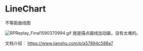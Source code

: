 # LineChart
不等距曲线图

![RPReplay_Final1590370994.gif](https://upload-images.jianshu.io/upload_images/2459036-f17e6faff772f181.gif?imageMogr2/auto-orient/strip)
就是描点画线加动画，没有太难的。

文档介绍：
https://www.jianshu.com/p/a57894c588a7












